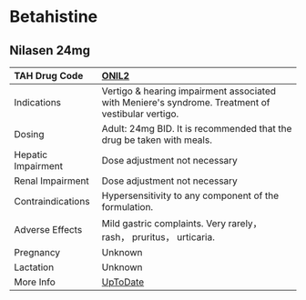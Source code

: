 # Betahistine

## Nilasen 24mg

| TAH Drug Code      | [ONIL2](https://www.tahsda.org.tw/drugs/hissearch.php?drug_code=ONIL2)                            |
|:-------------------|:--------------------------------------------------------------------------------------------------|
| Indications        | Vertigo & hearing impairment associated with Meniere's syndrome. Treatment of vestibular vertigo. |
| Dosing             | Adult: 24mg BID. It is recommended that the drug be taken with meals.                             |
| Hepatic Impairment | Dose adjustment not necessary                                                                     |
| Renal Impairment   | Dose adjustment not necessary                                                                     |
| Contraindications  | Hypersensitivity to any component of the formulation.                                             |
| Adverse Effects    | Mild gastric complaints. Very rarely， rash， pruritus， urticaria.                               |
| Pregnancy          | Unknown                                                                                           |
| Lactation          | Unknown                                                                                           |
| More Info          | [UpToDate](https://www.uptodate.com/contents/betahistine-drug-information)                        |

